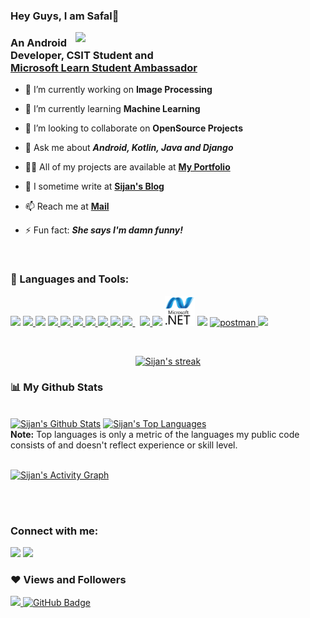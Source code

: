### Hey Guys, I am Safal👋

<img align="right" width="400" src="https://giphy.com/embed/M9kgjEsLG6LMbYC9dl">

### An Android Developer, CSIT Student and <br> [Microsoft Learn Student Ambassador](https://studentambassadors.microsoft.com/en-US/profile/69781)

- 🔭 I’m currently working on **Image Processing**
- 🌱 I’m currently learning **Machine Learning**
- 👯 I’m looking to collaborate on **OpenSource Projects**
- 💬 Ask me about ***Android, Kotlin, Java and Django***
- 👨‍💻 All of my projects are available at **[My Portfolio](https://sijanneupane.com.np/#project-area)**
- 📝 I sometime write at **[Sijan's Blog](https://sijanneupane.com.np/blog/)**
- 📫 Reach me at **[Mail](mailto:sijanneupane12@gmail.com)**
- ⚡ Fun fact: ***She says I'm damn funny!***
  
  <br>

### 🚀 Languages and Tools:

<p align="left">
    <img src="https://img.icons8.com/color/48/000000/c-plus-plus-logo.png"/>    
    <a href="https://www.java.com" target="_blank"> <img src="https://img.icons8.com/color/48/000000/java-coffee-cup-logo.png"/> </a> 
    <img src="https://img.icons8.com/officel/48/000000/php-logo.png"/>  
    <a href="https://www.python.org" target="_blank"> <img src="https://img.icons8.com/color/48/000000/python.png"/> </a> 
    <a href="https://www.w3.org/html/" target="_blank"> <img src="https://img.icons8.com/color/48/000000/html-5.png"/> </a> 
    <a href="https://www.w3schools.com/css/" target="_blank"> <img src="https://img.icons8.com/color/48/000000/css3.png"/> </a> 
    <a href="https://getbootstrap.com" target="_blank"> <img src="https://img.icons8.com/color/48/000000/bootstrap.png"/> </a> 
    <a href="https://www.android.com/" target="_blank"> <img src="https://img.icons8.com/color/48/000000/android-os.png"/> </a>
    <a href="https://kotlinlang.org/" target="_blank"> <img src="https://img.icons8.com/color/48/000000/kotlin.png"/> </a>
    <a style="padding-right:8px;" href="https://www.mysql.com/" target="_blank"> <img src="https://img.icons8.com/fluent/50/000000/mysql-logo.png"/> </a>
    <a href="https://firebase.google.com/" target="_blank"> <img src="https://img.icons8.com/color/48/000000/firebase.png"/> </a> 
    <img src="https://img.icons8.com/color/48/000000/django.png"/>  
    <img width="48" src="https://raw.githubusercontent.com/devicons/devicon/master/icons/dot-net/dot-net-original-wordmark.svg"/>  
    <img width="48" src="https://cdn.worldvectorlogo.com/logos/adobe-xd.svg"/>  
    <a href="https://postman.com" target="_blank"> <img src="https://www.vectorlogo.zone/logos/getpostman/getpostman-icon.svg" alt="postman" width="45" height="45"/> </a>   
    <a href="https://git-scm.com/" target="_blank"> <img src="https://img.icons8.com/color/48/000000/git.png"/> </a> 
</p>

<br/>

<p align="center">
    <a href="https://github.com/DenverCoder1/github-readme-streak-stats">
        <img title="🔥 Get streak stats for your profile at git.io/streak-stats" alt="Sijan's streak" src="https://github-readme-streak-stats.herokuapp.com/?user=sijan8s3&theme=black-ice&hide_border=true&stroke=0000&background=060A0CD0"/>
    </a>
</p>

### 📊 My Github Stats

  <br/>
    <a href="https://github.com/anuraghazra/github-readme-stats"><img alt="Sijan's Github Stats" src="https://github-readme-stats.vercel.app/api?username=sijan8s3&show_icons=true&count_private=true&theme=react&hide_border=true&bg_color=0D1117" /></a>
  <a href="https://github.com/anuraghazra/github-readme-stats"><img alt="Sijan's Top Languages" src="https://github-readme-stats.vercel.app/api/top-langs/?username=sijan8s3&langs_count=8&count_private=true&layout=compact&theme=react&hide_border=true&bg_color=0D1117" /></a>
  <br/>
  <b>Note:</b> Top languages is only a metric of the languages my public code consists of and doesn't reflect experience or skill level.


<br/>
<br/>

<a href="https://github.com/ashutosh00710/github-readme-activity-graph"><img alt="Sijan's Activity Graph" src="https://activity-graph.herokuapp.com/graph?username=sijan8s3&bg_color=0D1117&color=5BCDEC&line=5BCDEC&point=FFFFFF&hide_border=true" /></a>

<br/>
<br/>

### Connect with me:
<p align="left">

<a href = "https://www.linkedin.com/in/sijanneupane/"><img src="https://img.icons8.com/fluent/48/000000/linkedin.png"/></a>
<a href = "https://twitter.com/sijan_8s3"><img src="https://img.icons8.com/fluent/48/000000/twitter.png"/></a>

</p>

### ❤ Views and Followers
<a href="https://github.com/Meghna-DAS/github-profile-views-counter">
    <img src="https://komarev.com/ghpvc/?username=sijan8s3">
</a>
<a href="https://github.com/sijan8s3?tab=followers"><img src="https://img.shields.io/github/followers/sijan8s3?label=Followers&style=social" alt="GitHub Badge"></a>
